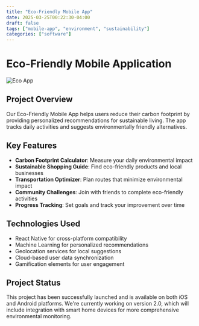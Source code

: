 ```yaml
---
title: "Eco-Friendly Mobile App"
date: 2025-03-25T00:22:30-04:00
draft: false
tags: ["mobile-app", "environment", "sustainability"]
categories: ["software"]
---
```


# Eco-Friendly Mobile Application

![Eco App](https://placehold.co/600x400?text=Eco+App+Project)

## Project Overview

Our Eco-Friendly Mobile App helps users reduce their carbon footprint by providing personalized recommendations for sustainable living. The app tracks daily activities and suggests environmentally friendly alternatives.

## Key Features

- **Carbon Footprint Calculator**: Measure your daily environmental impact
- **Sustainable Shopping Guide**: Find eco-friendly products and local businesses
- **Transportation Optimizer**: Plan routes that minimize environmental impact
- **Community Challenges**: Join with friends to complete eco-friendly activities
- **Progress Tracking**: Set goals and track your improvement over time

## Technologies Used

- React Native for cross-platform compatibility
- Machine Learning for personalized recommendations
- Geolocation services for local suggestions
- Cloud-based user data synchronization
- Gamification elements for user engagement

## Project Status

This project has been successfully launched and is available on both iOS and Android platforms. We're currently working on version 2.0, which will include integration with smart home devices for more comprehensive environmental monitoring.

